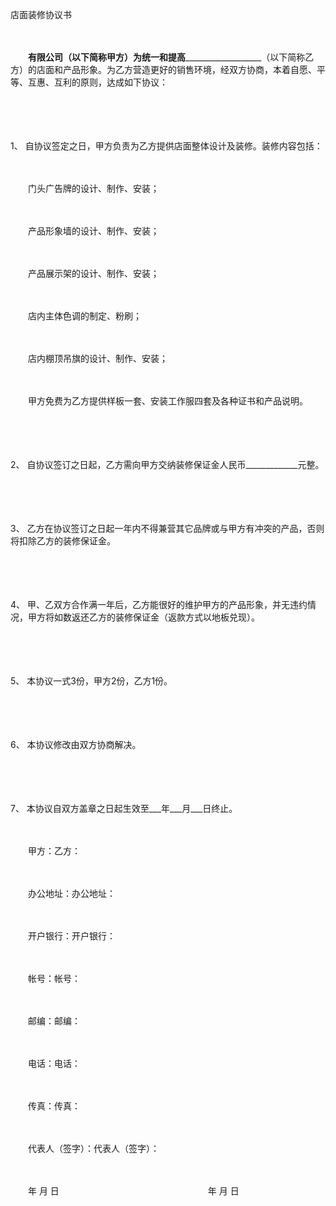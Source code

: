 



店面装修协议书



 

　　

　　________有限公司（以下简称甲方）为统一和提高___________________________（以下简称乙方）的店面和产品形象。为乙方营造更好的销售环境，经双方协商，本着自愿、平等、互惠、互利的原则，达成如下协议：

　　

　　

1、
自协议签定之日，甲方负责为乙方提供店面整体设计及装修。装修内容包括：

　　

　　门头广告牌的设计、制作、安装；

　　

　　产品形象墙的设计、制作、安装；

　　

　　产品展示架的设计、制作、安装；

　　

　　店内主体色调的制定、粉刷；

　　

　　店内棚顶吊旗的设计、制作、安装；

　　

　　甲方免费为乙方提供样板一套、安装工作服四套及各种证书和产品说明。

　　

　　

2、
自协议签订之日起，乙方需向甲方交纳装修保证金人民币_____________元整。

　　

　　

3、
乙方在协议签订之日起一年内不得兼营其它品牌或与甲方有冲突的产品，否则将扣除乙方的装修保证金。

　　

　　

4、
甲、乙双方合作满一年后，乙方能很好的维护甲方的产品形象，并无违约情况，甲方将如数返还乙方的装修保证金（返款方式以地板兑现）。

　　

　　

5、
本协议一式3份，甲方2份，乙方1份。

　　

　　

6、
本协议修改由双方协商解决。

　　

　　

7、
本协议自双方盖章之日起生效至___年___月___日终止。　　

　　

　　甲方：乙方：

　　

　　办公地址：办公地址：

　　

　　开户银行：开户银行：

　　

　　帐号：帐号：

　　

　　邮编：邮编：

　　

　　电话：电话：

　　

　　传真：传真：

　　

　　代表人（签字）：代表人（签字）：

　　

　　年 月 日　　　　　　　　　　　　　　　　　年 月 日